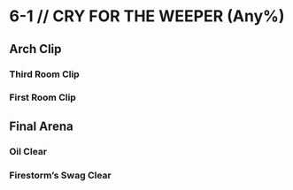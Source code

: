 # 6-1 // CRY FOR THE WEEPER (Any%)
## Arch Clip
### Third Room Clip
### First Room Clip
## Final Arena
### Oil Clear
### Firestorm’s Swag Clear